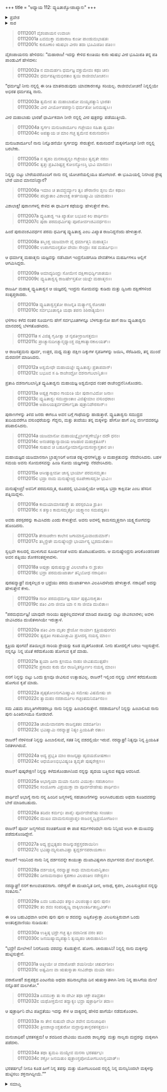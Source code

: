 +++
title = "ಅಧ್ಯಾಯ 112: ವ್ಯುಷಿತಾಶ್ವೋಪಾಖ್ಯಾನಃ"
+++

<details><summary>ಪ್ರವೇಶ</summary>


।।   ಓಂ ಓಂ ನಮೋ ನಾರಾಯಣಾಯ।।   ಶ್ರೀ ವೇದವ್ಯಾಸಾಯ ನಮಃ ।।

ಶ್ರೀ ಕೃಷ್ಣದ್ವೈಪಾಯನ ವೇದವ್ಯಾಸ ವಿರಚಿತ  

**ಶ್ರೀ ಮಹಾಭಾರತ**

**ಆದಿ ಪರ್ವ**

**ಸಂಭವ ಪರ್ವ**

**ಅಧ್ಯಾಯ 112**

</details>


<details><summary>ಸಾರ</summary>

ಪಾಂಡುವೇ ತನ್ನಲ್ಲಿ ಮಕ್ಕಳನ್ನು ಹುಟ್ಟಿಸಬೇಕೆಂದು ಕುಂತಿಯು ಕೇಳಿಕೊಳ್ಳುವುದು (1-5). ರಾಜಾ ವ್ಯುಷಿತಾಶ್ವನ ಚರಿತೆಯನ್ನು ಹೇಳಿ ಕುಂತಿಯು ಪಾಂಡುವೂ ಕೂಡ ತನ್ನ ಯೋಗಬಲದಿಂದ ಮಕ್ಕಳ ತಂದೆಯಾಗಬಹುದೆಂದು ಹೇಳುವುದು (6-34).

</details>



> 01112001 ವೈಶಂಪಾಯನ ಉವಾಚ।  
01112001a ಏವಮುಕ್ತಾ ಮಹಾರಾಜ ಕುಂತೀ ಪಾಂಡುಮಭಾಷತ।   
01112001c ಕುರೂಣಾಂ ಋಷಭಂ ವೀರಂ ತದಾ ಭೂಮಿಪತಿಂ ಪತಿಂ।।

ವೈಶಂಪಾಯನನು ಹೇಳಿದನು: “ಮಹಾರಾಜ! ಇದನ್ನು ಕೇಳಿದ ಕುಂತಿಯು ಕುರು ಋಷಭ ವೀರ ಭೂಮಿಪತಿ ತನ್ನ ಪತಿ ಪಾಂಡುವಿಗೆ ಹೇಳಿದಳು:

> 01112002a ನ ಮಾಮರ್ಹಸಿ ಧರ್ಮಜ್ಞ ವಕ್ತುಮೇವಂ ಕಥಂ ಚನ।  
01112002c ಧರ್ಮಪತ್ನೀಮಭಿರತಾಂ ತ್ವಯಿ ರಾಜೀವಲೋಚನ।।

“ಧರ್ಮಜ್ಞ! ನೀನು ನನ್ನಲ್ಲಿ ಈ ರೀತಿ ಮಾತನಾಡುವುದು ಯಾವಕಾರಣಕ್ಕೂ ಸರಿಯಲ್ಲ. ರಾಜೀವಲೋಚನ! ನಿನ್ನಲ್ಲಿಯೇ ಅಭಿರತ ಧರ್ಮಪತ್ನಿ ನಾನು.

> 01112003a ತ್ವಮೇವ ತು ಮಹಾಬಾಹೋ ಮಯ್ಯಪತ್ಯಾನಿ ಭಾರತ।  
01112003c ವೀರ ವೀರ್ಯೋಪಪನ್ನಾನಿ ಧರ್ಮತೋ ಜನಯಿಷ್ಯಸಿ।।

ವೀರ ಮಹಾಬಾಹು ಭಾರತ! ಧಾರ್ಮಿಕವಾಗಿ ನೀನೇ ನನ್ನಲ್ಲಿ ವೀರ ಪುತ್ರರನ್ನು ಪಡೆಯುತ್ತೀಯೆ.

> 01112004a ಸ್ವರ್ಗಂ ಮನುಜಶಾರ್ದೂಲ ಗಚ್ಛೇಯಂ ಸಹಿತಾ ತ್ವಯಾ।   
01112004c ಅಪತ್ಯಾಯ ಚ ಮಾಂ ಗಚ್ಛ ತ್ವಮೇವ ಕುರುನಂದನ।।

ಮನುಜಶಾರ್ದೂಲ! ನಾನು ನಿನ್ನೊಡನೆಯೇ ಸ್ವರ್ಗವನ್ನು ಸೇರುತ್ತೇನೆ. ಕುರುನಂದನ! ಮಕ್ಕಳಿಗೋಸ್ಕರ ನೀನೇ ನನ್ನಲ್ಲಿ ಬರಬೇಕು.

> 01112005a ನ ಹ್ಯಹಂ ಮನಸಾಪ್ಯನ್ಯಂ ಗಚ್ಛೇಯಂ ತ್ವದೃತೇ ನರಂ।  
01112005c ತ್ವತ್ತಃ ಪ್ರತಿವಿಶಿಷ್ಟಶ್ಚ ಕೋಽನ್ಯೋಽಸ್ತಿ ಭುವಿ ಮಾನವಃ।।

ನಿನ್ನನ್ನು ಬಿಟ್ಟು ಬೇರೆಯವರೊಂದಿಗೆ ನಾನು ನನ್ನ ಯೋಚನೆಯಲ್ಲಿಯೂ ಹೋಗಲಾರೆ. ಈ ಭೂಮಿಯಲ್ಲಿ ನಿನಗಿಂಥ ಶ್ರೇಷ್ಠ ಬೇರೆ ಯಾವ ಮಾನವನಿದ್ದಾನೆ?

> 01112006a ಇಮಾಂ ಚ ತಾವದ್ಧರ್ಮ್ಯಾಂ ತ್ವಂ ಪೌರಾಣೀಂ ಶೃಣು ಮೇ ಕಥಾಂ।  
01112006c ಪರಿಶ್ರುತಾಂ ವಿಶಾಲಾಕ್ಷ ಕೀರ್ತಯಿಷ್ಯಾಮಿ ಯಾಮಹಂ।।

ವಿಶಾಲಾಕ್ಷ! ಪುರಾಣಗಳಲ್ಲಿ ಕೇಳಿದ ಈ ಧಾರ್ಮಿಕ ಕಥೆಯನ್ನು ಹೇಳುತ್ತೇನೆ ಕೇಳು.

> 01112007a ವ್ಯುಷಿತಾಶ್ವ ಇತಿ ಖ್ಯಾತೋ ಬಭೂವ ಕಿಲ ಪಾರ್ಥಿವಃ।   
01112007c ಪುರಾ ಪರಮಧರ್ಮಿಷ್ಠಃ ಪೂರೋರ್ವಂಶವಿವರ್ಧನಃ।।

ಹಿಂದೆ ಪುರುವಂಶವಿವರ್ಧನ ಪರಮ ಧರ್ಮಿಷ್ಠ ವ್ಯುಷಿತಾಶ್ವ ಎಂಬ ವಿಖ್ಯಾತ ರಾಜನಿದ್ದನೆಂದು ಹೇಳುತ್ತಾರೆ.

> 01112008a ತಸ್ಮಿಂಶ್ಚ ಯಜಮಾನೇ ವೈ ಧರ್ಮಾತ್ಮನಿ ಮಹಾತ್ಮನಿ।  
01112008c ಉಪಾಗಮಂಸ್ತತೋ ದೇವಾಃ ಸೇಂದ್ರಾಃ ಸಹ ಮಹರ್ಷಿಭಿಃ।।

ಆ ಧರ್ಮಾತ್ಮ ಮಹಾತ್ಮನು ಯಜ್ಞವನ್ನು ನಡೆಸಿದಾಗ ಇಂದ್ರನೊಡಗೂಡಿ ದೇವತೆಗಳೂ ಮಹರ್ಷಿಗಳೂ ಅಲ್ಲಿಗೆ ಆಗಮಿಸಿದ್ದರು.

> 01112009a ಅಮಾದ್ಯದಿಂದ್ರಃ ಸೋಮೇನ ದಕ್ಷಿಣಾಭಿರ್ದ್ವಿಜಾತಯಃ।  
01112009c ವ್ಯುಷಿತಾಶ್ವಸ್ಯ ರಾಜರ್ಷೇಸ್ತತೋ ಯಜ್ಞೇ ಮಹಾತ್ಮನಃ।।

ರಾಜರ್ಷಿ ಮಹಾತ್ಮ ವ್ಯುಷಿತಾಶ್ವನ ಆ ಯಜ್ಞದಲ್ಲಿ ಇಂದ್ರನು ಸೋಮವನ್ನು ಕುಡಿದು ಮತ್ತು ದ್ವಿಜರು ದಕ್ಷಿಣೆಗಳಿಂದ ಸಂತೃಪ್ತರಾದರು.

> 01112010a ವ್ಯುಷಿತಾಶ್ವಸ್ತತೋ ರಾಜನ್ನತಿ ಮರ್ತ್ಯಾನ್ವ್ಯರೋಚತ।  
01112010c ಸರ್ವಭೂತಾನ್ಯತಿ ಯಥಾ ತಪನಃ ಶಿಶಿರಾತ್ಯಯೇ।।

ಛಳಿಗಾಲ ಕಳೆದ ನಂತರ ಸೂರ್ಯನು ಹೇಗೆ ಸರ್ವಭೂತಗಳನ್ನೂ ಬೆಳಗುತ್ತಾನೋ ಹಾಗೆ ರಾಜ ವ್ಯುಷಿತಾಶ್ವನು ಮಾನವರಲ್ಲಿ ಬೆಳಗತೊಡಗಿದನು.

> 01112011a ಸ ವಿಜಿತ್ಯ ಗೃಹೀತ್ವಾ ಚ ನೃಪತೀನ್ರಾಜಸತ್ತಮಃ।  
01112011c ಪ್ರಾಚ್ಯಾನುದೀಚ್ಯಾನ್ಮಧ್ಯಾಂಶ್ಚ ದಕ್ಷಿಣಾತ್ಯಾನಕಾಲಯತ್।।

ಆ ರಾಜಸತ್ತಮನು ಪೂರ್ವ, ಉತ್ತರ, ಮಧ್ಯ ಮತ್ತು ದಕ್ಷಿಣ ದಿಕ್ಕುಗಳ ನೃಪತಿಗಳನ್ನು ಜಯಿಸಿ, ಸೆರೆಹಿಡಿದು, ತನ್ನ ಮುಂದೆ ಮೆರವಣಿಗೆ ಮಾಡಿಸಿದನು.

> 01112012a ಅಶ್ವಮೇಧೇ ಮಹಾಯಜ್ಞೇ ವ್ಯುಷಿತಾಶ್ವಃ ಪ್ರತಾಪವಾನ್।  
01112012c ಬಭೂವ ಸ ಹಿ ರಾಜೇಂದ್ರೋ ದಶನಾಗಬಲಾನ್ವಿತಃ।।

ಪ್ರತಾಪಿ ದಶನಾಗಬಲಾನ್ವಿತ ವ್ಯುಷಿತಾಶ್ವನು ಮಹಾಯಜ್ಞ ಅಶ್ವಮೇಧದ ನಂತರ ರಾಜೇಂದ್ರನೆನಿಸಿಕೊಂಡನು.

> 01112013a ಅಪ್ಯತ್ರ ಗಾಥಾಂ ಗಾಯಂತಿ ಯೇ ಪುರಾಣವಿದೋ ಜನಾಃ।  
01112013c ವ್ಯುಷಿತಾಶ್ವಃ ಸಮುದ್ರಾಂತಾಂ ವಿಜಿತ್ಯೇಮಾಂ ವಸುಂಧರಾಂ।  
01112013e ಅಪಾಲಯತ್ಸರ್ವವರ್ಣಾನ್ಪಿತಾ ಪುತ್ರಾನಿವೌರಸಾನ್।।

ಪುರಾಣಗಳನ್ನು ತಿಳಿದ ಜನರು ಈಗಲೂ ಅವನ ಬಗ್ಗೆ ಗಾಥೆಯನ್ನು ಹಾಡುತ್ತಾರೆ. ವ್ಯುಷಿತಾಶ್ವನು ಸಮುದ್ರದ ತುದಿಯವರೆಗೂ ವಸುಂಧರೆಯನ್ನು ಗೆದ್ದನು, ಮತ್ತು ತಂದೆಯು ತನ್ನ ಮಕ್ಕಳನ್ನು ಹೇಗೋ ಹಾಗೆ ಎಲ್ಲ ವರ್ಣದವರನ್ನೂ ಪರಿಪಾಲಿಸಿದನು.

> 01112014a ಯಜಮಾನೋ ಮಹಾಯಜ್ಞೈರ್ಬ್ರಾಹ್ಮಣೇಭ್ಯೋ ದದೌ ಧನಂ।   
01112014c ಅನಂತರತ್ನಾನ್ಯಾದಾಯ ಆಜಹಾರ ಮಹಾಕ್ರತೂನ್।  
01112014e ಸುಷಾವ ಚ ಬಹೂನ್ಸೋಮಾನ್ಸೋಮಸಂಸ್ಥಾಸ್ತತಾನ ಚ।।

ಮಹಾಯಜ್ಞದ ಯಜಮಾನನಾಗಿ ಬ್ರಾಹ್ಮಣರಿಗೆ ಅನಂತ ರತ್ನ-ಧನಗಳನ್ನಿತ್ತು ಆ ಮಹಾಕ್ರತುವನ್ನು ನೆರವೇರಿಸಿದನು. ಬಹಳ ಸಮಯ ಅವನು ಸೋಮರಸವನ್ನು ಹಿಂಡಿ ಸೋಮ ಯಜ್ಞಗಳನ್ನು ನೆರವೇರಿಸಿದನು.

> 01112015a ಆಸೀತ್ಕಾಕ್ಷೀವತೀ ಚಾಸ್ಯ ಭಾರ್ಯಾ ಪರಮಸಮ್ಮತಾ।   
01112015c ಭದ್ರಾ ನಾಮ ಮನುಷ್ಯೇಂದ್ರ ರೂಪೇಣಾಸದೃಶೀ ಭುವಿ।।

ಮನುಷ್ಯೇಂದ್ರ! ಅವನಿಗೆ ಪರಮಸಮ್ಮತ, ರೂಪದಲ್ಲಿ ಭುವಿಯಲ್ಲಿಯೇ ಆಸದೃಷಿ ಭದ್ರಾ ಕಾಕ್ಷಿವತೀ ಎಂಬ ಹೆಸರಿನ ಪತ್ನಿಯಿದ್ದಳು.

> 01112016a ಕಾಮಯಾಮಾಸತುಸ್ತೌ ತು ಪರಸ್ಪರಮಿತಿ ಶ್ರುತಿಃ।  
01112016c ಸ ತಸ್ಯಾಂ ಕಾಮಸಮ್ಮತ್ತೋ ಯಕ್ಷ್ಮಾಣಂ ಸಮಪದ್ಯತ।।

ಅವರು ಪರಸ್ಪರರನ್ನು ಕಾಮಿಸಿದರು ಎಂದು ಕೇಳುತ್ತೇವೆ. ಅವನು ಅವಳಲ್ಲಿ ಕಾಮಸಮ್ಮತ್ತನಾಗಿ ಯಕ್ಷ್ಮರೋಗವನ್ನು ಹೊಂದಿದನು.

> 01112017a ತೇನಾಚಿರೇಣ ಕಾಲೇನ ಜಗಾಮಾಸ್ತಮಿವಾಂಶುಮಾನ್।  
01112017c ತಸ್ಮಿನ್ಪ್ರೇತೇ ಮನುಷ್ಯೇಂದ್ರೇ ಭಾರ್ಯಾಸ್ಯ ಭೃಶದುಃಖಿತಾ।।

ಸ್ವಲ್ಪವೇ ಕಾಲದಲ್ಲಿ ಮುಳುಗುವ ಸೂರ್ಯನಂತೆ ಅವನು ಹೊರಟುಹೋದನು. ಆ ಮನುಷ್ಯೇಂದ್ರನು ತೀರಿಕೊಂಡನಂತರ ಅವನ ಪತ್ನಿಯು ಶೋಕಸಂತಪ್ತಳಾದಳು.

> 01112018a ಅಪುತ್ರಾ ಪುರುಷವ್ಯಾಘ್ರ ವಿಲಲಾಪೇತಿ ನಃ ಶ್ರುತಂ।   
01112018c ಭದ್ರಾ ಪರಮದುಃಖಾರ್ತಾ ತನ್ನಿಬೋಧ ನರಾಧಿಪ।।

ಪುರಷವ್ಯಾಘ್ರ! ಮಕ್ಕಳಿಲ್ಲದ ಆ ಭದ್ರೆಯು ಪರಮ ದುಃಖಾರ್ತಳಾಗಿ ವಿಲಪಿಸಿದಳೆಂದು ಹೇಳುತ್ತಾರೆ. ನರಾಧಿಪ! ಅದನ್ನು ಹೇಳುತ್ತೇನೆ ಕೇಳು.

> 01112019a ನಾರೀ ಪರಮಧರ್ಮಜ್ಞ ಸರ್ವಾ ಪುತ್ರವಿನಾಕೃತಾ।  
01112019c ಪತಿಂ ವಿನಾ ಜೀವತಿ ಯಾ ನ ಸಾ ಜೀವತಿ ದುಃಖಿತಾ।।

“ಪರಮಧರ್ಮಜ್ಞ! ಯಾವುದೇ ನಾರಿಯು ಪುತ್ರಳಿಲ್ಲದವಳಂತೆ ಮಾಡಿದ ಪತಿಯನ್ನು ಬಿಟ್ಟು ಜೀವಿಸಲಾರಳು; ಅವಳು ಜೀವಿಸಿದರೂ ದುಃಖಿತಳಾಗಿಯೇ ಇರುತ್ತಾಳೆ.

> 01112020a ಪತಿಂ ವಿನಾ ಮೃತಂ ಶ್ರೇಯೋ ನಾರ್ಯಾಃ ಕ್ಷತ್ರಿಯಪುಂಗವ।  
01112020c ತ್ವದ್ಗತಿಂ ಗಂತುಮಿಚ್ಛಾಮಿ ಪ್ರಸೀದಸ್ವ ನಯಸ್ವ ಮಾಂ।।

ಕ್ಷತ್ರಿಯ ಪುಂಗವ! ಪತಿಯಿಲ್ಲದ ನಾರಿಯ ಶ್ರೇಯಸ್ಸು ಕೂಡ ಮೃತಗೊಂಡಂತೆ. ನೀನು ಹೋದಲ್ಲಿಗೆ ಬರಲು ಇಚ್ಛಿಸುತ್ತೇನೆ. ನನ್ನನ್ನೂ ನಿನ್ನ ಜೊತೆ ಕರೆದುಕೊಂಡು ಹೋಗುವ ಕೃಪೆ ಮಾಡು.

> 01112021a ತ್ವಯಾ ಹೀನಾ ಕ್ಷಣಮಪಿ ನಾಹಂ ಜೀವಿತುಮುತ್ಸಹೇ।   
01112021c ಪ್ರಸಾದಂ ಕುರು ಮೇ ರಾಜನ್ನಿತಸ್ತೂರ್ಣಂ ನಯಸ್ವ ಮಾಂ।।

ನನಗೆ ನಿನ್ನನ್ನು ಬಿಟ್ಟು ಒಂದು ಕ್ಷಣವೂ ಜೀವಿಸುವ ಉತ್ಸಾಹವಿಲ್ಲ. ರಾಜನ್! ಇಲ್ಲಿಂದ ನನ್ನನ್ನು ಬೇಗನೆ ಕರೆದುಕೊಂಡು ಹೋಗುವ ಕೃಪೆ ಮಾಡು.

> 01112022a ಪೃಷ್ಠತೋಽನುಗಮಿಷ್ಯಾಮಿ ಸಮೇಷು ವಿಷಮೇಷು ಚ।  
01112022c ತ್ವಾಮಹಂ ನರಶಾರ್ದೂಲ ಗಚ್ಛಂತಮನಿವರ್ತಿನಂ।।

ಸಮ ವಿಷಮ ಪರಿಸ್ಥಿತಿಗಳೆರಡರಲ್ಲೂ ನಾನು ನಿನ್ನನ್ನು ಹಿಂಬಾಲಿಸುತ್ತೇನೆ. ನರಶಾರ್ದೂಲ! ನಿನ್ನನ್ನು ಹಿಂಬಾಲಿಸಿದ ನಾನು ಪುನಃ ಹಿಂತಿರುಗಿಯೂ ನೋಡಲಾರೆ.

> 01112023a ಚಾಯೇವಾನಪಗಾ ರಾಜನ್ಸತತಂ ವಶವರ್ತಿನೀ।  
01112023c ಭವಿಷ್ಯಾಮಿ ನರವ್ಯಾಘ್ರ ನಿತ್ಯಂ ಪ್ರಿಯಹಿತೇ ರತಾ।।

ರಾಜನ್! ನೆರಳಿನಂತೆ ನಿನ್ನನ್ನು ಹಿಂಬಾಲಿಸುವೆ, ಸತತ ನಿನ್ನ ವಶದಲ್ಲಿಯೇ ಇರುವೆ. ನರವ್ಯಾಘ್ರ! ನಿತ್ಯವೂ ನಿನ್ನ ಪ್ರಿಯಹಿತ ನಿರತಳಾಗಿರುವೆ.

> 01112024a ಅದ್ಯ ಪ್ರಭೃತಿ ಮಾಂ ರಾಜನ್ಕಷ್ಟಾ ಹೃದಯಶೋಷಣಾಃ।  
01112024c ಆಧಯೋಽಭಿಭವಿಷ್ಯಂತಿ ತ್ವದೃತೇ ಪುಷ್ಕರೇಕ್ಷಣ।।

ರಾಜನ್! ಪುಷ್ಕರೇಕ್ಷಣ! ನಿನ್ನನ್ನು ಕಳೆದುಕೊಂಡಾಗಿನಿಂದ ನನ್ನನ್ನು ಹೃದಯ ಬತ್ತಿಸುವ ಕಷ್ಟವು ಆವರಿಸಿದೆ.

> 01112025a ಅಭಾಗ್ಯಯಾ ಮಯಾ ನೂನಂ ವಿಯುಕ್ತಾಃ ಸಹಚಾರಿಣಃ।   
01112025c ಸಂಯೋಗಾ ವಿಪ್ರಯುಕ್ತಾ ವಾ ಪೂರ್ವದೇಹೇಷು ಪಾರ್ಥಿವ।।

ಪಾರ್ಥಿವ! ಅಭಾಗ್ಯೆ ನಾನು ನನ್ನ ಹಿಂದಿನ ಜನ್ಮಗಳಲ್ಲಿ ಸಹಚಾರಿಣಿಗಳನ್ನು ಅಲಗಿಸಿರಬಹುದು ಅಥವಾ ಕೂಡಿದವರನ್ನು ಬೇರೆ ಮಾಡಿರಬಹುದು.

> 01112026a ತದಿದಂ ಕರ್ಮಭಿಃ ಪಾಪೈಃ ಪೂರ್ವದೇಹೇಷು ಸಂಚಿತಂ।  
01112026c ದುಃಖಂ ಮಾಮನುಸಂಪ್ರಾಪ್ತಂ ರಾಜಂಸ್ತ್ವದ್ವಿಪ್ರಯೋಗಜಂ।।

ರಾಜನ್! ಪೂರ್ವ ಜನ್ಮಗಳಿಂದ ಸಂಚಿತಗೊಂಡ ಈ ಪಾಪ ಕರ್ಮಗಳಿಂದಲೇ ನಾನು ನಿನ್ನಿಂದ ಅಲಗಿ ಈ ದುಃಖವನ್ನು ಪಡೆದುಕೊಂಡಿದ್ದೇನೆ.

> 01112027a ಅದ್ಯ ಪ್ರಭೃತ್ಯಹಂ ರಾಜನ್ಕುಶಪ್ರಸ್ತರಶಾಯಿನೀ।  
01112027c ಭವಿಷ್ಯಾಮ್ಯಸುಖಾವಿಷ್ಟಾ ತ್ವದ್ದರ್ಶನಪರಾಯಣಾ।।

ರಾಜನ್! ಇಂದಿನಿಂದ ನಾನು ನಿನ್ನ ದರ್ಶನವನ್ನೇ ಕಾಯುತ್ತಾ ದುಃಖಾವಿಷ್ಟಳಾಗಿ ದರ್ಭಾಸನದ ಮೇಲೆ ಮಲಗುತ್ತೇನೆ.

> 01112028a ದರ್ಶಯಸ್ವ ನರವ್ಯಾಘ್ರ ಸಾಧು ಮಾಮಸುಖಾನ್ವಿತಾಂ।  
01112028c ದೀನಾಮನಾಥಾಂ ಕೃಪಣಾಂ ವಿಲಪಂತೀಂ ನರೇಶ್ವರ।।

ನರವ್ಯಾಘ್ರ! ನನಗೆ ಕಾಣುವಂತವನಾಗು. ನರೇಶ್ವರ! ಈ ದುಃಖಾನ್ವಿತ ದೀನ, ಅನಾಥ, ಕೃಪಣ, ವಿಲಪಿಸುತ್ತಿರುವ ನನ್ನನ್ನು ಸಂತವಿಸು.”

> 01112029a ಏವಂ ಬಹುವಿಧಂ ತಸ್ಯಾಂ ವಿಲಪಂತ್ಯಾಂ ಪುನಃ ಪುನಃ।  
01112029c ತಂ ಶವಂ ಸಂಪರಿಷ್ವಜ್ಯ ವಾಕ್ಕಿಲಾಂತರ್ಹಿತಾಬ್ರವೀತ್।।

ಈ ರೀತಿ ಬಹುವಿಧವಾಗಿ ಅವಳು ಪುನಃ ಪುನಃ ಆ ಶವವನ್ನು ಅಪ್ಪಿಕೊಳ್ಳುತ್ತಾ ವಿಲಪಿಸುತ್ತಿರುವಾಗ ಒಂದು ಅಂತರಿಕ್ಷವಾಣಿಯು ನುಡಿಯಿತು:

> 01112030a ಉತ್ತಿಷ್ಠ ಭದ್ರೇ ಗಚ್ಛ ತ್ವಂ ದದಾನೀಹ ವರಂ ತವ।  
01112030c ಜನಯಿಷ್ಯಾಮ್ಯಪತ್ಯಾನಿ ತ್ವಯ್ಯಹಂ ಚಾರುಹಾಸಿನಿ।।

“ಭದ್ರೇ! ಮೇಲೇಳು! ನಿನಗೊಂದು ವರವನ್ನು ಕೊಡುತ್ತೇನೆ. ಹೋಗು. ಚಾರುಹಾಸಿನಿ! ನಿನ್ನಲ್ಲಿ ನಾನು ಮಕ್ಕಳನ್ನು ಹುಟ್ಟಿಸುತ್ತೇನೆ.

> 01112031a ಆತ್ಮೀಯೇ ಚ ವರಾರೋಹೇ ಶಯನೀಯೇ ಚತುರ್ದಶೀಂ।  
01112031c ಅಷ್ಟಮೀಂ ವಾ ಋತುಸ್ನಾತಾ ಸಂವಿಶೇಥಾ ಮಯಾ ಸಹ।।

ವರಾರೋಹೆ! ಶುಕ್ಲಪಕ್ಷದ ಎಂಟನೆಯ ಅಥವಾ ಹದಿನಾಲ್ಕನೆಯ ದಿನ ಋತುಸ್ನಾತಳಾಗಿ ನೀನು ನಿನ್ನ ಹಾಸಿಗೆಯ ಮೇಲೆ ನನ್ನೊಡನೆ ಮಲಗಿಕೋ.”

> 01112032a ಏವಮುಕ್ತಾ ತು ಸಾ ದೇವೀ ತಥಾ ಚಕ್ರೇ ಪತಿವ್ರತಾ।  
01112032c ಯಥೋಕ್ತಮೇವ ತದ್ವಾಕ್ಯಂ ಭದ್ರಾ ಪುತ್ರಾರ್ಥಿನೀ ತದಾ।।

ಆ ಪುತ್ರಾರ್ಥಿನಿ ದೇವಿ ಪತಿವ್ರತೆಯು ಇದನ್ನು ಕೇಳಿ ಆ ವಾಕ್ಯದಲ್ಲಿ ಹೇಳಿದ ಹಾಗೆಯೇ ನಡೆದುಕೊಂಡಳು.

> 01112033a ಸಾ ತೇನ ಸುಷುವೇ ದೇವೀ ಶವೇನ ಮನುಜಾಧಿಪ।  
01112033c ತ್ರೀಂಶಾಲ್ವಾಂಶ್ಚತುರೋ ಮದ್ರಾನ್ಸುತಾನ್ಭರತಸತ್ತಮ।।

ಮನುಜಾಧಿಪ! ಭರತಸತ್ತಮ! ಆ ಶವದಿಂದ ದೇವಿಯು ಮೂವರು ಶಾಲ್ವರನ್ನು ಮತ್ತು ನಾಲ್ವರು ಮದ್ರರನ್ನು ಮಕ್ಕಳಾಗಿ ಪಡೆದಳು.

> 01112034a ತಥಾ ತ್ವಮಪಿ ಮಯ್ಯೇವ ಮನಸಾ ಭರತರ್ಷಭ।  
01112034c ಶಕ್ತೋ ಜನಯಿತುಂ ಪುತ್ರಾಂಸ್ತಪೋಯೋಗಬಲಾನ್ವಯಾತ್।।

ಭರತರ್ಷಭ! ನೀನೂ ಕೂಡ ಹೀಗೆ ನಿನ್ನ ತಪಸ್ಸು ಮತ್ತು ಯೋಗಬಲದಿಂದ ನನ್ನಲ್ಲಿ ನಿನ್ನ ಮನಸ್ಸಿನಿಂದಲೇ ಮಕ್ಕಳನ್ನು ಹುಟ್ಟಿಸಲು ಶಕ್ತನಾಗಿದ್ದೀಯೆ.””

<details><summary>ಸಮಾಪ್ತಿ</summary>


ಇತಿ ಶ್ರೀ ಮಹಾಭಾರತೇ ಆದಿಪರ್ವಣಿ ಸಂಭವಪರ್ವಣಿ ವ್ಯುಷಿತಾಶ್ವೋಪಾಖ್ಯಾನೇ ದ್ವಾದಶಾಧಿಕಶತತಮೋಽಧ್ಯಾಯಃ।।  
ಇದು ಶ್ರೀ ಮಹಾಭಾರತದಲ್ಲಿ ಆದಿಪರ್ವದಲ್ಲಿ ಸಂಭವ ಪರ್ವದಲ್ಲಿ ವ್ಯುಷಿತಾಶ್ವೋಪಾಖ್ಯಾನ ಎನ್ನುವ ನೂರಹನ್ನೆರಡನೆಯ ಅಧ್ಯಾಯವು.


</details>

